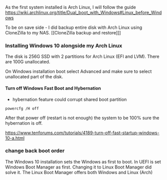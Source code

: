 
As the first system installed is Arch Linux, I will follow the guide https://wiki.archlinux.org/title/Dual_boot_with_Windows#Linux_before_Windows

To be on save side - I did backup entire disk with Arch Linux using CloneZilla to my NAS. [[CloneZilla backup and restore]]]



### Installing Windows 10 alongside my Arch Linux

The disk is 256G SSD with 2 partitions for Arch Linux (EFI and LVM). There are 100G unallocated.

On Windows installation boot select Advanced and make sure to select unallocated part of the disk.

#### Turn off Windows Fast Boot and Hybernation

- hybernation feature could corrupt shared boot partition

`powercfg /H off`

After that power off (restart is not enough) the system to be 100% sure the hybernation is off.

https://www.tenforums.com/tutorials/4189-turn-off-fast-startup-windows-10-a.html

### change back boot order

The Windows 10 installation sets the Windows as first to boot. In UEFI is set Windows Boot Manager as first. Changing it to Linux Boot Manager did solve it. The Linux Boot Manager offers both Windows and Linux (Arch)










